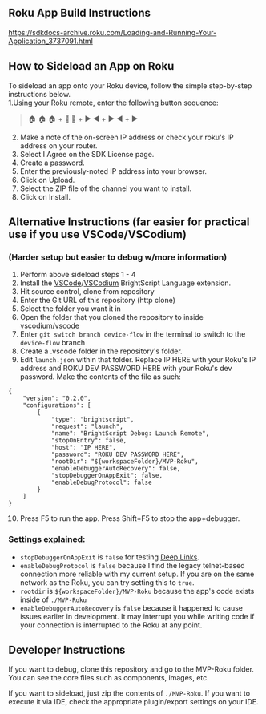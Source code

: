 ## Roku App Build Instructions
https://sdkdocs-archive.roku.com/Loading-and-Running-Your-Application_3737091.html                                                  
## How to Sideload an App on Roku
To sideload an app onto your Roku device, follow the simple step-by-step instructions below.                                                                                                          
1.Using your Roku remote, enter the following button sequence:
> :house: :house: :house: + :arrow_up_small: :arrow_up_small: + :arrow_forward: :arrow_backward: + :arrow_forward:  :arrow_backward: + :arrow_forward:                                                
2. Make a note of the on-screen IP address or check your roku's IP address on your router.
3. Select I Agree on the SDK License page.
4. Create a password.                                             
5. Enter the previously-noted IP address into your browser.       
6. Click on Upload.                                               
7. Select the ZIP file of the channel you want to install.
8. Click on Install.

## Alternative Instructions (far easier for practical use if you use VSCode/VSCodium)
### **(Harder setup but easier to debug w/more information)**
1. Perform above sideload steps 1 - 4
2. Install the [VSCode](https://marketplace.visualstudio.com/items?itemName=RokuCommunity.brightscript)/[VSCodium](https://open-vsx.org/extension/RokuCommunity/brightscript) BrightScript Language extension. 
3. Hit source control, clone from repository
4. Enter the Git URL of this repository (http clone)
5. Select the folder you want it in
6. Open the folder that you cloned the repository to inside vscodium/vscode
7. Enter `git switch branch device-flow` in the terminal to switch to the `device-flow` branch
8. Create a .vscode folder in the repository's folder.
9. Edit `launch.json` within that folder. Replace IP HERE with your Roku's IP address and ROKU DEV PASSWORD HERE with your Roku's dev password. Make the contents of the file as such:
```
{
    "version": "0.2.0",
    "configurations": [
        {
            "type": "brightscript",
            "request": "launch",
            "name": "BrightScript Debug: Launch Remote",
            "stopOnEntry": false,
            "host": "IP HERE",
            "password": "ROKU DEV PASSWORD HERE",
            "rootDir": "${workspaceFolder}/MVP-Roku",
            "enableDebuggerAutoRecovery": false,
            "stopDebuggerOnAppExit": false,
            "enableDebugProtocol": false
        }
    ]
}
```
10. Press F5 to run the app. Press Shift+F5 to stop the app+debugger.

### Settings explained:
* `stopDebuggerOnAppExit` is `false` for testing [Deep Links](https://developer.roku.com/docs/developer-program/discovery/implementing-deep-linking.md).
* `enableDebugProtocol` is `false` because I find the legacy telnet-based connection more reliable with my current setup. If you are on the same network as the Roku, you can try setting this to `true`.
* `rootdir` is `${workspaceFolder}/MVP-Roku` because the app's code exists inside of `./MVP-Roku`
* `enableDebuggerAutoRecovery` is `false` because it happened to cause issues earlier in development. It may interrupt you while writing code if your connection is interrupted to the Roku at any point.

## Developer Instructions                                         
If you want to debug, clone this repository and go to the MVP-Roku folder. You can see the core files such as components, images, etc.

If you want to sideload, just zip the contents of `./MVP-Roku`. If you want to execute it via IDE, check the appropriate plugin/export settings on your IDE.
